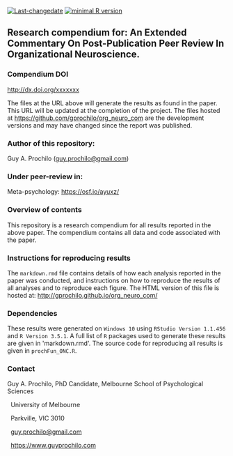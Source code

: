 <!-- rmarkdown v1 -->


[![Last-changedate](https://img.shields.io/badge/last%20change-2019--02--18-brightgreen.svg)](https://github.com/adamhsparks/rice.awd.pests/commits/master)
[![minimal R version](https://img.shields.io/badge/R%3E%3D-3.5.1-brightgreen.svg)](https://cran.r-project.org/)

## Research compendium for: An Extended Commentary On Post-Publication Peer Review In Organizational Neuroscience.

### Compendium DOI

http://dx.doi.org/xxxxxxx

The files at the URL above will generate the results as found in the paper. This URL will be updated at the completion of the project. The files hosted at https://github.com/gprochilo/org_neuro_com are the development versions and may have changed since the report was published.

### Author of this repository:
Guy A. Prochilo (guy.prochilo@gmail.com)
### Under peer-review in: 
Meta-psychology: https://osf.io/ayuxz/
### Overview of contents
This repository is a research compendium for all results reported in the above paper. The compendium contains all data and code associated with the paper. 

### Instructions for reproducing results

The `markdown.rmd` file contains details of how each analysis reported in the paper was conducted, and instructions on how to reproduce the results of all analyses and to reproduce each figure. The HTML version of this file is hosted at: http://gprochilo.github.io/org_neuro_com/

### Dependencies
These results were generated on `Windows 10`  using `RStudio Version 1.1.456` and `R Version 3.5.1`. A full list of `R` packages used to generate these results are given in 'markdown.rmd'. The source code for reproducing all results is given in `prochFun_ONC.R`.

### Contact
Guy A. Prochilo, PhD Candidate, Melbourne School of Psychological Sciences

&nbsp;
University of Melbourne

&nbsp;
Parkville, VIC 3010

&nbsp;
guy.prochilo@gmail.com

&nbsp;
https://www.guyprochilo.com
